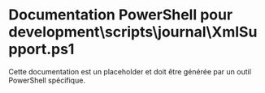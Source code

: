 # Documentation PowerShell pour development\scripts\journal\XmlSupport.ps1

Cette documentation est un placeholder et doit être générée par un outil PowerShell spécifique.
